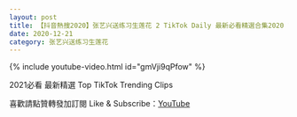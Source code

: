 ```yaml
---
layout: post
title: 【抖音熱搜2020】张艺兴送练习生莲花 2 TikTok Daily 最新必看精選合集2020 12 21
date: 2020-12-21
category: 张艺兴送练习生莲花
---
```


{% include youtube-video.html id="gmVji9qPfow" %}

2021必看 最新精選 Top TikTok Trending Clips

喜歡請點贊轉發加訂閱 Like & Subscribe：[YouTube](https://www.youtube.com/channel/UCAoR7VcanIPd04uEq_GIylA/videos)

